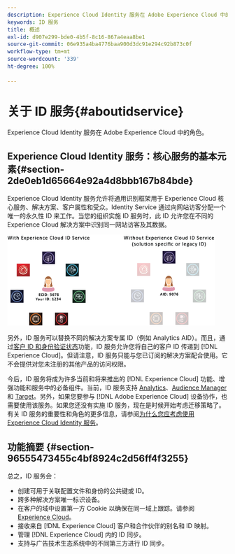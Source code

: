 ```yaml
---
description: Experience Cloud Identity 服务在 Adobe Experience Cloud 中的角色。
keywords: ID 服务
title: 概述
exl-id: d907e299-bde0-4b5f-8c16-867a4eaa8be1
source-git-commit: 06e935a4ba4776baa900d3dc91e294c92b873c0f
workflow-type: tm+mt
source-wordcount: '339'
ht-degree: 100%

---
```


# 关于 ID 服务{#aboutidservice}

Experience Cloud Identity 服务在 Adobe Experience Cloud 中的角色。

<!--
mcvid-functionality.xml
-->

## Experience Cloud Identity 服务：核心服务的基本元素{#section-2de0eb1d65664e92a4d8bbb167b84bde}

Experience Cloud Identity 服务允许将通用识别框架用于 Experience Cloud 核心服务、解决方案、客户属性和受众。Identity Service 通过向网站访客分配一个唯一的永久性 ID 来工作。当您的组织实施 ID 服务时，此 ID 允许您在不同的 Experience Cloud 解决方案中识别同一网站访客及其数据。

![](assets/ecid-new.png)

另外，ID 服务可以替换不同的解决方案专属 ID（例如 Analytics AID）。而且，通过[客户 ID 和身份验证状态](../reference/authenticated-state.md)功能，ID 服务允许您将自己的客户 ID 传递到 [!DNL Experience Cloud]。但请注意，ID 服务只能与您已订阅的解决方案配合使用。它不会提供对您未注册的其他产品的访问权限。

今后，ID 服务将成为许多当前和将来推出的 [!DNL Experience Cloud] 功能、增强功能和服务中的必备组件。当前，ID 服务支持 [Analytics](http://www.adobe.com/cn/marketing-cloud/web-analytics.html)、[Audience Manager](http://www.adobe.com/cn/marketing-cloud/data-management-platform.html) 和 [Target](http://www.adobe.com/cn/marketing-cloud/testing-targeting.html)。另外，如果您要参与 [!DNL Adobe Experience Cloud] 设备协作，也需要使用该服务。如果您还没有实施 ID 服务，现在是时候开始考虑迁移策略了。有关 ID 服务的重要性和角色的更多信息，请参阅[为什么您应考虑使用 Experience Cloud Identity 服务](http://blogs.adobe.com/digitalmarketing/analytics/why-new-adobe-marketing-cloud-id-service-should-be-on-your-radar/)。

## 功能摘要 {#section-96555473455c4bf8924c2d56ff4f3255}

总之，ID 服务会：

* 创建可用于关联配置文件和身份的公共键或 ID。
* 跨多种解决方案唯一标识设备。
* 在客户的域中设置第一方 Cookie 以确保在同一域上跟踪。请参阅 [Experience Cloud](../introduction/cookies.md)。
* 接收来自 [!DNL Experience Cloud] 客户和合作伙伴的别名和 ID 映射。
* 管理 [!DNL Experience Cloud] 内的 ID 同步。
* 支持与广告技术生态系统中的不同第三方进行 ID 同步。
